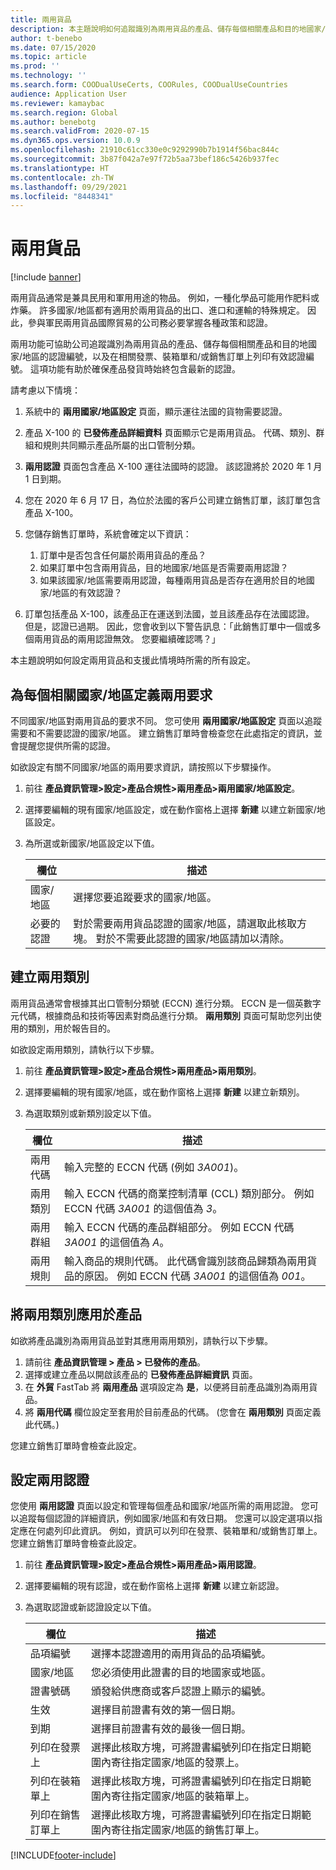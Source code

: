 ```yaml
---
title: 兩用貨品
description: 本主題說明如何追蹤識別為兩用貨品的產品、儲存每個相關產品和目的地國家/地區的認證編號，以及在相關發票、裝箱單和/或銷售訂單上列印有效認證編號。
author: t-benebo
ms.date: 07/15/2020
ms.topic: article
ms.prod: ''
ms.technology: ''
ms.search.form: COODualUseCerts, COORules, COODualUseCountries
audience: Application User
ms.reviewer: kamaybac
ms.search.region: Global
ms.author: benebotg
ms.search.validFrom: 2020-07-15
ms.dyn365.ops.version: 10.0.9
ms.openlocfilehash: 21910c61cc330e0c9292990b7b1914f56bac844c
ms.sourcegitcommit: 3b87f042a7e97f72b5aa73bef186c5426b937fec
ms.translationtype: HT
ms.contentlocale: zh-TW
ms.lasthandoff: 09/29/2021
ms.locfileid: "8448341"
---
```

# <a name="dual-use-goods"></a>兩用貨品

[!include [banner](../includes/banner.md)]

兩用貨品通常是兼具民用和軍用用途的物品。 例如，一種化學品可能用作肥料或炸藥。 許多國家/地區都有適用於兩用貨品的出口、進口和運輸的特殊規定。 因此，參與軍民兩用貨品國際貿易的公司務必要掌握各種政策和認證。

兩用功能可協助公司追蹤識別為兩用貨品的產品、儲存每個相關產品和目的地國家/地區的認證編號，以及在相關發票、裝箱單和/或銷售訂單上列印有效認證編號。 這項功能有助於確保產品發貨時始終包含最新的認證。

請考慮以下情境：

1. 系統中的 **兩用國家/地區設定** 頁面，顯示運往法國的貨物需要認證。
2. 產品 X-100 的 **已發佈產品詳細資料** 頁面顯示它是兩用貨品。 代碼、類別、群組和規則共同顯示產品所屬的出口管制分類。
3. **兩用認證** 頁面包含產品 X-100 運往法國時的認證。 該認證將於 2020 年 1 月 1 日到期。
4. 您在 2020 年 6 月 17 日，為位於法國的客戶公司建立銷售訂單，該訂單包含產品 X-100。
5. 您儲存銷售訂單時，系統會確定以下資訊：

    1. 訂單中是否包含任何屬於兩用貨品的產品？
    2. 如果訂單中包含兩用貨品，目的地國家/地區是否需要兩用認證？
    3. 如果該國家/地區需要兩用認證，每種兩用貨品是否存在適用於目的地國家/地區的有效認證？

6. 訂單包括產品 X-100，該產品正在運送到法國，並且該產品存在法國認證。 但是，認證已過期。 因此，您會收到以下警告訊息：「此銷售訂單中一個或多個兩用貨品的兩用認證無效。 您要繼續確認嗎？」

本主題說明如何設定兩用貨品和支援此情境時所需的所有設定。

## <a name="define-dual-use-requirements-for-each-relevant-country"></a>為每個相關國家/地區定義兩用要求

不同國家/地區對兩用貨品的要求不同。 您可使用 **兩用國家/地區設定** 頁面以追蹤需要和不需要認證的國家/地區。 建立銷售訂單時會檢查您在此處指定的資訊，並會提醒您提供所需的認證。

如欲設定有關不同國家/地區的兩用要求資訊，請按照以下步驟操作。

1. 前往 **產品資訊管理\>設定\>產品合規性\>兩用產品\>兩用國家/地區設定**。
2. 選擇要編輯的現有國家/地區設定，或在動作窗格上選擇 **新建** 以建立新國家/地區設定。
3. 為所選或新國家/地區設定以下值。

    | 欄位 | 描述 |
    |---|---|
    | 國家/地區 | 選擇您要追蹤要求的國家/地區。 |
    | 必要的認證 | 對於需要兩用貨品認證的國家/地區，請選取此核取方塊。 對於不需要此認證的國家/地區請加以清除。 |

## <a name="create-dual-use-categories"></a>建立兩用類別

兩用貨品通常會根據其出口管制分類號 (ECCN) 進行分類。 ECCN 是一個英數字元代碼，根據商品和技術等因素對商品進行分類。 **兩用類別** 頁面可幫助您列出使用的類別，用於報告目的。

如欲設定兩用類別，請執行以下步驟。

1. 前往 **產品資訊管理\>設定\>產品合規性\>兩用產品\>兩用類別**。
2. 選擇要編輯的現有國家/地區，或在動作窗格上選擇 **新建** 以建立新類別。
3. 為選取類別或新類別設定以下值。

    | 欄位 | 描述 |
    |---|---|
    | 兩用代碼 | 輸入完整的 ECCN 代碼 (例如 *3A001*)。|
    | 兩用類別 | 輸入 ECCN 代碼的商業控制清單 (CCL) 類別部分。 例如 ECCN 代碼 *3A001* 的這個值為 *3*。 |
    | 兩用群組 | 輸入 ECCN 代碼的產品群組部分。 例如 ECCN 代碼 *3A001* 的這個值為 *A*。 |
    | 兩用規則 | 輸入商品的規則代碼。 此代碼會識別該商品歸類為兩用貨品的原因。 例如 ECCN 代碼 *3A001* 的這個值為 *001*。 |

## <a name="apply-dual-use-categories-to-products"></a>將兩用類別應用於產品

如欲將產品識別為兩用貨品並對其應用兩用類別，請執行以下步驟。

1. 請前往 **產品資訊管理 \> 產品 \> 已發佈的產品**。
1. 選擇或建立產品以開啟該產品的 **已發佈產品詳細資訊** 頁面。
1. 在 **外貿** FastTab 將 **兩用產品** 選項設定為 **是**，以便將目前產品識別為兩用貨品。
1. 將 **兩用代碼** 欄位設定至套用於目前產品的代碼。 (您會在 **兩用類別** 頁面定義此代碼。)

您建立銷售訂單時會檢查此設定。

## <a name="set-up-dual-use-certificates"></a>設定兩用認證

您使用 **兩用認證** 頁面以設定和管理每個產品和國家/地區所需的兩用認證。 您可以追蹤每個認證的詳細資訊，例如國家/地區和有效日期。 您還可以設定選項以指定應在何處列印此資訊。 例如，資訊可以列印在發票、裝箱單和/或銷售訂單上。 您建立銷售訂單時會檢查此設定。

1. 前往 **產品資訊管理\>設定\>產品合規性\>兩用產品\>兩用認證**。
2. 選擇要編輯的現有認證，或在動作窗格上選擇 **新建** 以建立新認證。
3. 為選取認證或新認證設定以下值。

    | 欄位 | 描述 |
    |---|---|
    | 品項編號 | 選擇本認證適用的兩用貨品的品項編號。 |
    | 國家/地區 | 您必須使用此證書的目的地國家或地區。 |
    | 證書號碼 | 頒發給供應商或客戶認證上顯示的編號。 |
    | 生效 | 選擇目前證書有效的第一個日期。|
    | 到期 | 選擇目前證書有效的最後一個日期。 |
    | 列印在發票上 | 選擇此核取方塊，可將證書編號列印在指定日期範圍內寄往指定國家/地區的發票上。 |
    | 列印在裝箱單上 | 選擇此核取方塊，可將證書編號列印在指定日期範圍內寄往指定國家/地區的裝箱單上。 |
    | 列印在銷售訂單上 | 選擇此核取方塊，可將證書編號列印在指定日期範圍內寄往指定國家/地區的銷售訂單上。 |


[!INCLUDE[footer-include](../../includes/footer-banner.md)]